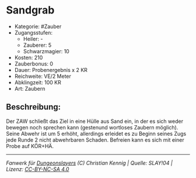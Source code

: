 # Sandgrab

- Kategorie: #Zauber
- Zugangsstufen:
  - Heiler: -
  - Zauberer: 5
  - Schwarzmagier: 10
- Kosten: 210
- Zauberbonus: 0
- Dauer: Probenergebnis x 2 KR
- Reichweite: VE/2 Meter
- Abklingzeit: 100 KR
- Art: Zaubern

## Beschreibung:

Der ZAW schließt das Ziel in eine Hülle aus Sand ein, in der es sich weder bewegen noch sprechen kann (gestenund wortloses Zaubern möglich). Seine Abwehr ist um 5 erhöht, allerdings erleidet es zu Beginn seines Zugs jede Runde 2 nicht abwehrbaren Schaden. Befreien kann es sich mit einer Probe auf KÖR+HÄ.

---

_Fanwerk für [Dungeonslayers](https://www.dungeonslayers.net/) (C) Christian Kennig | Quelle: SLAY!04 | Lizenz: [CC-BY-NC-SA 4.0](https://creativecommons.org/licenses/by-nc-sa/4.0/deed.de)_

